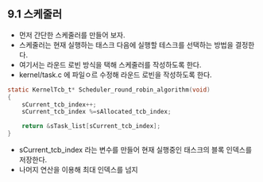 ## 9.1 스케줄러
- 먼저 간단한 스케줄러를 만들어 보자.
- 스케줄러는 현재 실행하는 태스크 다음에 실행할 테스크를 선택하는 방법을 결정한다.
- 여기서는 라운드 로빈 방식을 택해 스케줄러를 작성하도록 한다.
- kernel/task.c 에 파일ㅇ르 수정해 라운드 로빈을 작성하도록 한다.

~~~C
static KernelTcb_t* Scheduler_round_robin_algorithm(void)
{
    sCurrent_tcb_index++;
    sCurrent_tcb_index %=sAllocated_tcb_index;

    return &sTask_list[sCurrent_tcb_index];
}
~~~
- sCurrent_tcb_index 라는 변수를 만들어 현재 실행중인 태스크의 블록 인덱스를 저장한다.
- 나머지 연산을 이용해 최대 인덱스를 넘지 
<!--stackedit_data:
eyJoaXN0b3J5IjpbMTc0OTExMDg1MSwzOTA2ODQxMzddfQ==
-->